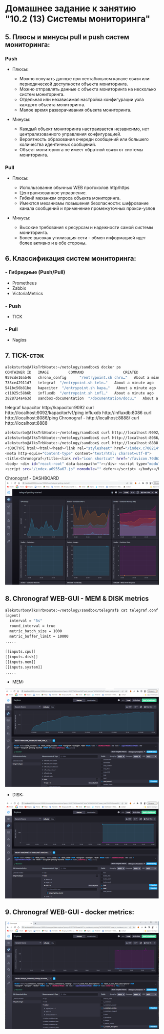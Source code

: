 # Домашнее задание к занятию "10.2 (13) Системы мониторинга"

## 5. Плюсы и минусы pull и push систем мониторинга:

### Push

- Плюсы:
  - Можно получать данные при нестабильном канале связи или периодической доступности объекта мониторинга.
  - Можно отправлять данные с объекта мониторинга на несколько систем мониторинга.
  - Отдельная или независимая настройка конфигурации узла каждого объекта мониторинга.
  - Малое время разворачивания объекта мониторинга.

- Минусы:
  - Каждый объект мониторинга настраивается независимо, нет централизованного управления конфигурацией.
  - Вероятность образования очереди сообщений или большего количества идентичных сообщений.
  - Объект мониторинга не имеет обратной связи от системы мониторинга.

### Pull

- Плюсы:
  - Использование обычных WEB протоколов http/https
  - Централизованное управление.
  - Гибкий механизм опроса объекта мониторинга.
  - Имеются механизмы повышения безопасности: шифрование канала сообщений и применение промежуточных прокси-узлов

- Минусы:
  - Высокие требования к ресурсам и надежности самой системы мониторинга.
  - Более высокая утилизация сети - обмен информацией идет более активно и в обе стороны.

## 6. Классификация систем мониторинга:

### - Гибридные (Push/Pull)

  - Prometheus
  - Zabbix
  - VictoriaMetrics

### - Push

  - TICK

### - Pull

  - Nagios

## 7. TICK-стэк

```bash
aleksturbo@AlksTrbNoute:~/netology/sandbox$ docker ps
CONTAINER ID   IMAGE         COMMAND                  CREATED              STATUS              PORTS                 NAMES
959cde16ab46   chrono_config      "/entrypoint.sh chro…"   About a minute ago   Up About a minute   0.0.0.0:8888->8888/tcp                                        sandbox-chronograf-1
733ce42911d7   telegraf  "/entrypoint.sh tele…"   About a minute ago   Up About a minute   8092/udp, 8125/udp, 8094/tcp                                           sandbox-telegraf-1
541bc56b81be   kapacitor  "/entrypoint.sh kapa…"   About a minute ago   Up About a minute   0.0.0.0:9092->9092/tcp                                                sandbox-kapacitor-1
c11025c58b6b   influxdb  "/entrypoint.sh infl…"   About a minute ago   Up About a minute   0.0.0.0:8082->8082/tcp, 0.0.0.0:8086->8086/tcp, 0.0.0.0:8089->8089/udp   sandbox-influxdb-1
3828724a463d   sandbox-documentation  "/documentation/docu…"   About a minute ago   Up About a minute   0.0.0.0:3010->3000/tcp                                    sandbox-documentation-1
```

telegraf 
kapacitor http://kapacitor:9092  curl http://localhost:9092/kapacitor/v1/ping
influxdb http://influxdb:8086      curl http://localhost:8086/ping
Chronograf - http://localhost:8888/    curl http://localhost:8888

```bash
aleksturbo@AlksTrbNoute:~/netology/sandbox$ curl http://localhost:9092/kapacitor/v1/ping
aleksturbo@AlksTrbNoute:~/netology/sandbox$ curl http://localhost:8086/ping
aleksturbo@AlksTrbNoute:~/netology/sandbox$ curl http://localhost:8888
<!DOCTYPE html><html><head><link rel="stylesheet" href="/index.c708214f.css">
<meta http-equiv="Content-type" content="text/html; charset=utf-8">
<title>Chronograf</title><link rel="icon shortcut" href="/favicon.70d63073.ico"></head>
<body> <div id="react-root" data-basepath=""></div> <script type="module" src="/index.e81b88ee.js"></script>
<script src="/index.a6955a67.js" nomodule="" defer></script> </body></html>
```

Chronograf - DASHBOARD
<img src="img/HW 10.2 Chronograf.png"/>

## 8. Chronograf WEB-GUI - MEM & DISK metrics

```bash
aleksturbo@AlksTrbNoute:~/netology/sandbox/telegraf$ cat telegraf.conf
[agent]
  interval = "5s"
  round_interval = true
  metric_batch_size = 1000
  metric_buffer_limit = 10000
.....

[[inputs.cpu]]
[[inputs.disk]]
[[inputs.mem]]
[[inputs.system]]
.....

```

- MEM:

<img src="img/HW 10.2 Chronograf MEM.png"/>

- DISK:

<img src="img/HW 10.2 Chronograf DISK.png"/>

## 9. Chronograf WEB-GUI -  docker metrics:

<img src="img/HW 10.2 ChronografDocker.png"/>
